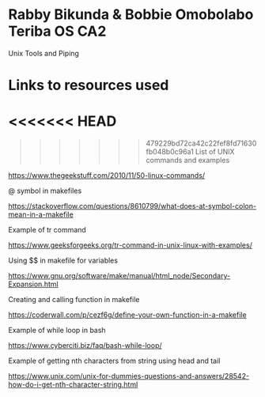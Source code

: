 # Rabby Bikunda & Bobbie Omobolabo Teriba OS CA2
Unix Tools and Piping

# Links to resources used
<<<<<<< HEAD
=======

>>>>>>> 479229bd72ca42c22fef8fd71630fb048b0c96a1
List of UNIX commands and examples

https://www.thegeekstuff.com/2010/11/50-linux-commands/

@ symbol in makefiles

https://stackoverflow.com/questions/8610799/what-does-at-symbol-colon-mean-in-a-makefile

Example of tr command

https://www.geeksforgeeks.org/tr-command-in-unix-linux-with-examples/

Using $$ in makefile for variables

https://www.gnu.org/software/make/manual/html_node/Secondary-Expansion.html

Creating and calling function in makefile

https://coderwall.com/p/cezf6g/define-your-own-function-in-a-makefile

Example of while loop in bash

https://www.cyberciti.biz/faq/bash-while-loop/

Example of getting nth characters from string using head and tail

https://www.unix.com/unix-for-dummies-questions-and-answers/28542-how-do-i-get-nth-character-string.html
